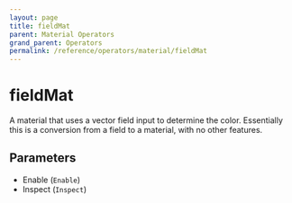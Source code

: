 ```yaml
---
layout: page
title: fieldMat
parent: Material Operators
grand_parent: Operators
permalink: /reference/operators/material/fieldMat
---
```


# fieldMat

A material that uses a vector field input to determine
the color. Essentially this is a conversion from a
field to a material, with no other features.

## Parameters

* Enable (`Enable`)
* Inspect (`Inspect`)
